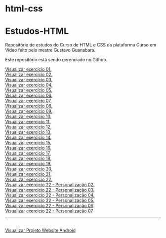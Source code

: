 # html-css
# Estudos-HTML

Repositório de estudos do Curso de HTML e CSS da plataforma Curso em Video feito pelo mestre Gustavo Guanabara.

Este repositório está sendo gerenciado no Github.

<a href="https://miguelsantosdev.github.io/Estudos-HTML/Exercicios CeV/ex001/indexCeV.html">Visualizar exercício 01.</a>
<br>
<a href="https://miguelsantosdev.github.io/Estudos-HTML/Exercicios%20CeV/ex002/indexcev002.html">Visualizar exercício 02.</a>
<br>
<a href="https://miguelsantosdev.github.io/Estudos-HTML/Exercicios CeV/ex003/ex003cev.html">Visualizar exercício 03.</a>
<br>
<a href="https://miguelsantosdev.github.io/Estudos-HTML/Exercicios CeV/ex004/ex004cev.html">Visualizar exercício 04.</a>
<br>
<a href="https://miguelsantosdev.github.io/Estudos-HTML/Exercicios CeV/ex006/ex006cev.html">Visualizar exercício 05.</a>
<br>
<a href="https://miguelsantosdev.github.io/Estudos-HTML/Exercicios CeV/ex007/ex007cev.html">Visualizar exercício 06.</a>
<br>
<a href="https://miguelsantosdev.github.io/Estudos-HTML/Exercicios CeV/ex008/ex008cev.html">Visualizar exercício 07.</a>
<br>
<a href="https://miguelsantosdev.github.io/Estudos-HTML/Exercicios CeV/ex009/ex009cev.html">Visualizar exercício 08.</a>
<br>
<a href="https://miguelsantosdev.github.io/Estudos-HTML/Exercicios CeV/ex010/ex010cev.html">Visualizar exercício 09.</a>
<br>
<a href="https://miguelsantosdev.github.io/Estudos-HTML/Exercicios CeV/ex011/ex011cev.html">Visualizar exercício 10.</a>
<br>
<a href="https://miguelsantosdev.github.io/Estudos-HTML/Exercicios CeV/ex012/ex012.html">Visualizar exercicio 11.</a>
<br>
<a href="https://miguelsantosdev.github.io/Estudos-HTML/Exercicios CeV/ex012/ex012.html">Visualizar exercicio 12.</a>
<br>
<a href="https://miguelsantosdev.github.io/Estudos-HTML/Exercicios CeV/ex013/ex013cev.html">Visualizar exercicio 13.</a>
<br>
<a href="https://miguelsantosdev.github.io/Estudos-HTML/Exercicios CeV/ex014/ex014cev.html">Visualizar exercicio 14.</a>
<br>
<a href="https://miguelsantosdev.github.io/Estudos-HTML/Exercicios CeV/ex015/ex015cev.html">Visualizar exercicio 15.</a>
<br>
<a href="https://miguelsantosdev.github.io/Estudos-HTML/Exercicios CeV/ex016/ex016cev.html">Visualizar exercicio 16.</a>
<br>
<a href="https://miguelsantosdev.github.io/Estudos-HTML/Exercicios CeV/ex019/ex019cev.html">Visualizar exercicio 17.</a>
<br>
<a href="https://miguelsantosdev.github.io/Estudos-HTML/Exercicios CeV/ex020/ex020cev.html">Visualizar exercicio 18.</a>
<br>
<a href="https://miguelsantosdev.github.io/Estudos-HTML/Exercicios CeV/ex021/ex021cev.html">Visualizar exercicio 19.</a>
<br>
<a href="https://miguelsantosdev.github.io/Estudos-HTML/Exercicios CeV/ex020/ex020cev.html">Visualizar exercicio 20.</a>
<br>
<a href="https://miguelsantosdev.github.io/Estudos-HTML/Exercicios CeV/ex021/ex021cev.html">Visualizar exercicio 21.</a>
<br>
<a href="https://miguelsantosdev.github.io/Estudos-HTML/Exercicios CeV/ex022/imagens/fundo001.html">Visualizar exercicio 22.</a>
<br>
<a href="https://miguelsantosdev.github.io/Estudos-HTML/Exercicios CeV/ex022/imagens/fundo002.html">Visualizar exercicio 22 - Personalização 02.</a>
<br>
<a href="https://miguelsantosdev.github.io/Estudos-HTML/Exercicios CeV/ex022/imagens/fundo003.html">Visualizar exercicio 22 - Personalização 03.</a>
<br>
<a href="https://miguelsantosdev.github.io/Estudos-HTML/Exercicios CeV/ex022/imagens/fundo004.html">Visualizar exercicio 22 - Personalização 04.</a>
<br>
<a href="https://miguelsantosdev.github.io/Estudos-HTML/Exercicios CeV/ex022/imagens/fundo005.html">Visualizar exercicio 22 - Personalização 05.</a>
<br>
<a href="https://miguelsantosdev.github.io/Estudos-HTML/Exercicios CeV/ex022/imagens/fundo006.html">Visualizar exercicio 22 - Personalização 06</a>
<br>
<a href="https://miguelsantosdev.github.io/Estudos-HTML/Exercicios CeV/ex022/imagens/fundo007.html">Visualizar exercicio 22 - Personalização 07</a>
<br>
<hr>
<br>
<a href="https://miguelsantosdev.github.io/des010ProjetoWebsite/010projetowebsite.html">Visualizar Projeto Website Android </a>

